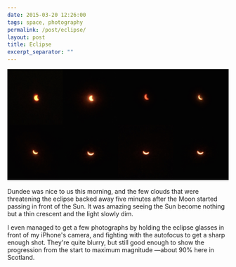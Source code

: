 ```yaml
---
date: 2015-03-20 12:26:00
tags: space, photography
permalink: /post/eclipse/
layout: post
title: Eclipse
excerpt_separator: ""
---
```


![2015 Solar Eclipse chronology](/static/media/2015/03/eclipse.jpg)

Dundee was nice to us this morning, and the few clouds that were threatening the eclipse backed away five minutes after the Moon started passing in front of the Sun. It was amazing seeing the Sun become nothing but a thin crescent and the light slowly dim.

I even managed to get a few photographs by holding the eclipse glasses in front of my iPhone's camera, and fighting with the autofocus to get a sharp enough shot. They're quite blurry, but still good enough to show the progression from the start to maximum magnitude —about 90% here in Scotland.

